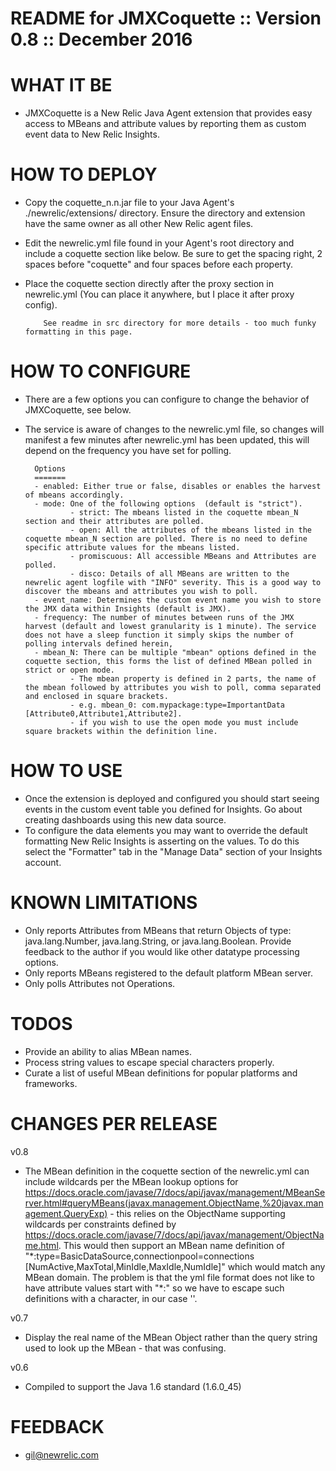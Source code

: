 README for JMXCoquette :: Version 0.8 :: December 2016
======================================================

WHAT IT BE
==========
- JMXCoquette is a New Relic Java Agent extension that provides easy access to MBeans and attribute values by reporting them as custom event data to New Relic Insights.

HOW TO DEPLOY
==========
- Copy the coquette_n.n.jar file to your Java Agent's ./newrelic/extensions/ directory. Ensure the directory and extension have the same owner as all other New Relic agent files.
- Edit the newrelic.yml file found in your Agent's root directory and include a coquette section like below. Be sure to get the spacing right, 2 spaces before "coquette" and four spaces before each property. 
- Place the coquette section directly after the proxy section in newrelic.yml (You can place it anywhere, but I place it after proxy config).

          See readme in src directory for more details - too much funky formatting in this page. 
        
HOW TO CONFIGURE
================
- There are a few options you can configure to change the behavior of JMXCoquette, see below. 
- The service is aware of changes to the newrelic.yml file, so changes will manifest a few minutes after newrelic.yml has been updated, this will depend on the frequency you have set for polling.

        Options
        =======
        - enabled: Either true or false, disables or enables the harvest of mbeans accordingly.
        - mode: One of the following options  (default is "strict").
                - strict: The mbeans listed in the coquette mbean_N section and their attributes are polled.
                - open: All the attributes of the mbeans listed in the coquette mbean_N section are polled. There is no need to define specific attribute values for the mbeans listed.
                - promiscuous: All accessible MBeans and Attributes are polled.
                - disco: Details of all MBeans are written to the newrelic agent logfile with "INFO" severity. This is a good way to discover the mbeans and attributes you wish to poll.   
        - event_name: Determines the custom event name you wish to store the JMX data within Insights (default is JMX).
        - frequency: The number of minutes between runs of the JMX harvest (default and lowest granularity is 1 minute). The service does not have a sleep function it simply skips the number of polling intervals defined herein, 
        - mbean_N: There can be multiple "mbean" options defined in the coquette section, this forms the list of defined MBean polled in strict or open mode.
                - The mbean property is defined in 2 parts, the name of the mbean followed by attributes you wish to poll, comma separated and enclosed in square brackets.
                - e.g. mbean_0: com.mypackage:type=ImportantData [Attribute0,Attribute1,Attribute2].
                - if you wish to use the open mode you must include square brackets within the definition line.

HOW TO USE
==========
- Once the extension is deployed and configured you should start seeing events in the custom event table you defined for Insights. Go about creating dashboards using this new data source. 
- To configure the data elements you may want to override the default formatting New Relic Insights is asserting on the values. To do this select the "Formatter" tab in the "Manage Data" section of your Insights account.

KNOWN LIMITATIONS
=================
- Only reports Attributes from MBeans that return Objects of type: java.lang.Number, java.lang.String, or java.lang.Boolean. Provide feedback to the author if you would like other datatype processing options.
- Only reports MBeans registered to the default platform MBean server.
- Only polls Attributes not Operations.

TODOS
=====
- Provide an ability to alias MBean names.
- Process string values to escape special characters properly.
- Curate a list of useful MBean definitions for popular platforms and frameworks.

CHANGES PER RELEASE
===================
v0.8
- The MBean definition in the coquette section of the newrelic.yml can include wildcards per the MBean lookup options for https://docs.oracle.com/javase/7/docs/api/javax/management/MBeanServer.html#queryMBeans(javax.management.ObjectName,%20javax.management.QueryExp) - this relies on the ObjectName supporting wildcards per constraints defined by https://docs.oracle.com/javase/7/docs/api/javax/management/ObjectName.html. This would then support an MBean name definition of "&#42;:type=BasicDataSource,connectionpool=connections [NumActive,MaxTotal,MinIdle,MaxIdle,NumIdle]" which would match any MBean domain. The problem is that the yml file format does not like to have attribute values start with "&#42;:" so we have to escape such definitions with a character, in our case '\'. 

v0.7
- Display the real name of the MBean Object rather than the query string used to look up the MBean - that was confusing.

v0.6
- Compiled to support the Java 1.6 standard (1.6.0_45)

FEEDBACK
========
- gil@newrelic.com

